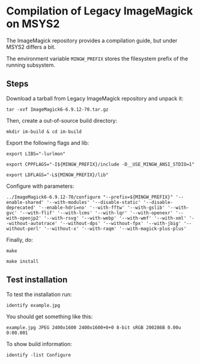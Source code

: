 # Compilation of Legacy ImageMagick on MSYS2

The ImageMagick repository provides a compilation guide, but under MSYS2 differs a bit.

The environment variable ``MINGW_PREFIX`` stores the filesystem prefix of the running subsystem.

## Steps

Download a tarball from Legacy ImageMagick repository and unpack it:

    tar -xvf ImageMagick6-6.9.12-70.tar.gz

Then, create a out-of-source build directory:

    mkdir im-build & cd im-build

Export the following flags and lib:

    export LIBS="-lurlmon"

    export CPPFLAGS="-I${MINGW_PREFIX}/include -D__USE_MINGW_ANSI_STDIO=1"

    export LDFLAGS="-L${MINGW_PREFIX}/lib"

Configure with parameters:

    ../ImageMagick6-6.9.12-70/configure "--prefix=${MINGW_PREFIX}" '--enable-shared' '--with-modules' '--disable-static' '--disable-deprecated' '--enable-hdri=no' '--with-fftw' '--with-gslib' '--with-gvc' '--with-flif' '--with-lcms' '--with-lqr' '--with-openexr' '--with-openjp2' '--with-rsvg' '--with-webp' '--with-wmf' '--with-xml' '--without-autotrace' '--without-dps' '--without-fpx' '--with-jbig' '--without-perl' '--without-x' '--with-raqm' '--with-magick-plus-plus'

Finally, do:

    make

    make install

## Test installation

To test the installation run:
    
    identify example.jpg

You should get something like this:

    example.jpg JPEG 2400x1600 2400x1600+0+0 8-bit sRGB 200286B 0.00u 0:00.001

To show build information:

    identify -list Configure

